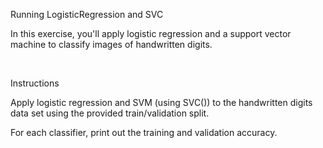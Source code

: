 Running LogisticRegression and SVC

In this exercise, you'll apply logistic regression and a support vector machine to classify images of handwritten digits.

<br>

Instructions

Apply logistic regression and SVM (using SVC()) to the handwritten digits data set using the provided train/validation split.

For each classifier, print out the training and validation accuracy.
